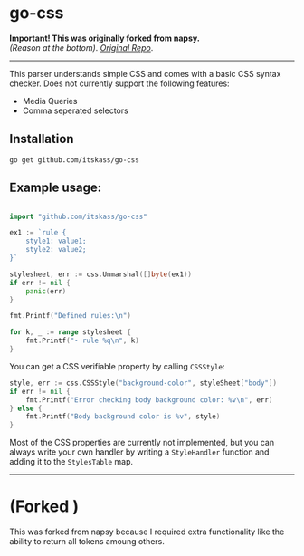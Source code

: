 # go-css
**Important! This was originally forked from napsy.**<br>*(Reason at the bottom)*.
*[Original Repo](https://github.com/napsy/go-css)*.

---

This parser understands simple CSS and comes with a basic CSS syntax checker. 
Does not currently support the following features:
- Media Queries
- Comma seperated selectors

## Installation

```
go get github.com/itskass/go-css
```

## Example usage:

```go

import "github.com/itskass/go-css"

ex1 := `rule {
	style1: value1;
	style2: value2;
}`

stylesheet, err := css.Unmarshal([]byte(ex1))
if err != nil {
	panic(err)
}

fmt.Printf("Defined rules:\n")

for k, _ := range stylesheet {
	fmt.Printf("- rule %q\n", k)
}
```

You can get a CSS verifiable property by calling ``CSSStyle``:

```go
style, err := css.CSSStyle("background-color", styleSheet["body"])
if err != nil {
	fmt.Printf("Error checking body background color: %v\n", err)
} else {
	fmt.Printf("Body background color is %v", style)
}
```

Most of the CSS properties are currently not implemented, but you can always write your own handler by writing a ``StyleHandler`` function and adding it to the ``StylesTable`` map.

---
 # (Forked )

 This was forked from napsy because I required extra functionality like the ability to return all tokens amoung others.